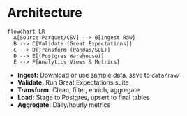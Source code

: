 # Architecture

```mermaid
flowchart LR
  A[Source Parquet/CSV] --> B[Ingest Raw]
  B --> C[Validate (Great Expectations)]
  C --> D[Transform (Pandas/SQL)]
  D --> E[(Postgres Warehouse)]
  E --> F[Analytics Views & Metrics]
```

- **Ingest:** Download or use sample data, save to `data/raw/`
- **Validate:** Run Great Expectations suite
- **Transform:** Clean, filter, enrich, aggregate
- **Load:** Stage to Postgres, upsert to final tables
- **Aggregate:** Daily/hourly metrics
